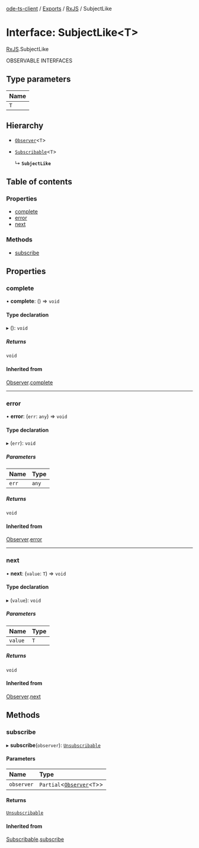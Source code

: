 [ode-ts-client](../README.md) / [Exports](../modules.md) / [RxJS](../modules/RxJS.md) / SubjectLike

# Interface: SubjectLike<T\>

[RxJS](../modules/RxJS.md).SubjectLike

OBSERVABLE INTERFACES

## Type parameters

| Name |
| :------ |
| `T` |

## Hierarchy

- [`Observer`](RxJS.Observer.md)<`T`\>

- [`Subscribable`](RxJS.Subscribable.md)<`T`\>

  ↳ **`SubjectLike`**

## Table of contents

### Properties

- [complete](RxJS.SubjectLike.md#complete)
- [error](RxJS.SubjectLike.md#error)
- [next](RxJS.SubjectLike.md#next)

### Methods

- [subscribe](RxJS.SubjectLike.md#subscribe)

## Properties

### complete

• **complete**: () => `void`

#### Type declaration

▸ (): `void`

##### Returns

`void`

#### Inherited from

[Observer](RxJS.Observer.md).[complete](RxJS.Observer.md#complete)

___

### error

• **error**: (`err`: `any`) => `void`

#### Type declaration

▸ (`err`): `void`

##### Parameters

| Name | Type |
| :------ | :------ |
| `err` | `any` |

##### Returns

`void`

#### Inherited from

[Observer](RxJS.Observer.md).[error](RxJS.Observer.md#error)

___

### next

• **next**: (`value`: `T`) => `void`

#### Type declaration

▸ (`value`): `void`

##### Parameters

| Name | Type |
| :------ | :------ |
| `value` | `T` |

##### Returns

`void`

#### Inherited from

[Observer](RxJS.Observer.md).[next](RxJS.Observer.md#next)

## Methods

### subscribe

▸ **subscribe**(`observer`): [`Unsubscribable`](RxJS.Unsubscribable.md)

#### Parameters

| Name | Type |
| :------ | :------ |
| `observer` | `Partial`<[`Observer`](RxJS.Observer.md)<`T`\>\> |

#### Returns

[`Unsubscribable`](RxJS.Unsubscribable.md)

#### Inherited from

[Subscribable](RxJS.Subscribable.md).[subscribe](RxJS.Subscribable.md#subscribe)
